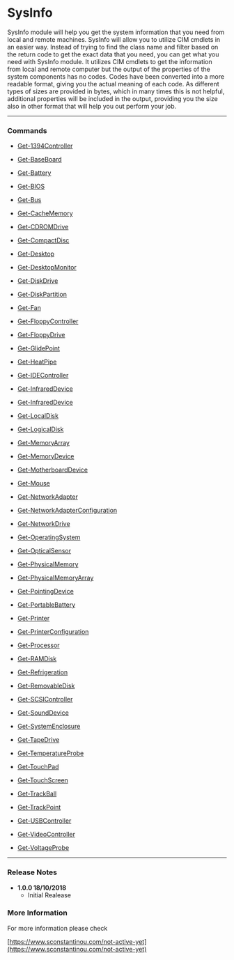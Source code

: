 # SysInfo

SysInfo module will help you get the system information that you need from local and remote machines.
SysInfo will allow you to utilize CIM cmdlets in an easier way. Instead of trying to find the class name and filter
based on the return code to get the exact data that you need, you can get what you need with SysInfo module. It
utilizes CIM cmdlets to get the information from local and remote computer but the output of the properties of
the system components has no codes. Codes have been converted into a more readable format, giving you the
actual meaning of each code. As different types of sizes are provided in bytes, which in many times this is not
helpful, additional properties will be included in the output, providing you the size also in other format that
will help you out perform your job.

---

### Commands

* [Get-1394Controller](https://www.sconstantinou.com/Get-1394Controller)
* [Get-BaseBoard](https://www.sconstantinou.com/Get-BaseBoard)
* [Get-Battery](https://www.sconstantinou.com/Get-Battery)

* [Get-BIOS](https://www.sconstantinou.com/Get-BIOS)

* [Get-Bus](https://www.sconstantinou.com/Get-Bus)

* [Get-CacheMemory](https://www.sconstantinou.com/Get-CacheMemory)

* [Get-CDROMDrive](https://www.sconstantinou.com/Get-CDROMDrive)

* [Get-CompactDisc](https://www.sconstantinou.com/Get-CompactDisc)

* [Get-Desktop](https://www.sconstantinou.com/Get-Desktop)

* [Get-DesktopMonitor](https://www.sconstantinou.com/Get-DesktopMonitor)

* [Get-DiskDrive](https://www.sconstantinou.com/Get-DiskDrive)

* [Get-DiskPartition](https://www.sconstantinou.com/Get-DiskPartition)

* [Get-Fan](https://www.sconstantinou.com/Get-Fan)

* [Get-FloppyController](https://www.sconstantinou.com/Get-FloppyController)

* [Get-FloppyDrive](https://www.sconstantinou.com/Get-FloppyDrive)

* [Get-GlidePoint](https://www.sconstantinou.com/Get-GlidePoint)

* [Get-HeatPipe](https://www.sconstantinou.com/Get-HeatPipe)

* [Get-IDEController](https://www.sconstantinou.com/Get-IDEController)

* [Get-InfraredDevice](https://www.sconstantinou.com/Get-InfraredDevice)

* [Get-InfraredDevice](https://www.sconstantinou.com/Get-InfraredDevice)

* [Get-LocalDisk](https://www.sconstantinou.com/Get-LocalDisk)

* [Get-LogicalDisk](https://www.sconstantinou.com/Get-LogicalDisk)

* [Get-MemoryArray](https://www.sconstantinou.com/Get-MemoryArray)

* [Get-MemoryDevice](https://www.sconstantinou.com/Get-MemoryDevice)

* [Get-MotherboardDevice](https://www.sconstantinou.com/Get-MotherboardDevice)

* [Get-Mouse](https://www.sconstantinou.com/Get-Mouse)

* [Get-NetworkAdapter](https://www.sconstantinou.com/Get-NetworkAdapter)

* [Get-NetworkAdapterConfiguration](https://www.sconstantinou.com/Get-NetworkAdapterConfiguration)

* [Get-NetworkDrive](https://www.sconstantinou.com/Get-NetworkDrive)

* [Get-OperatingSystem](https://www.sconstantinou.com/Get-OperatingSystem)

* [Get-OpticalSensor](https://www.sconstantinou.com/Get-OpticalSensor)

* [Get-PhysicalMemory](https://www.sconstantinou.com/Get-PhysicalMemory)

* [Get-PhysicalMemoryArray](https://www.sconstantinou.com/Get-PhysicalMemoryArray)

* [Get-PointingDevice](https://www.sconstantinou.com/Get-PointingDevice)

* [Get-PortableBattery](https://www.sconstantinou.com/Get-PortableBattery)

* [Get-Printer](https://www.sconstantinou.com/Get-Printer)

* [Get-PrinterConfiguration](https://www.sconstantinou.com/Get-PrinterConfiguration)

* [Get-Processor](https://www.sconstantinou.com/Get-Processor)

* [Get-RAMDisk](https://www.sconstantinou.com/Get-RAMDisk)

* [Get-Refrigeration](https://www.sconstantinou.com/Get-Refrigeration)

* [Get-RemovableDisk](https://www.sconstantinou.com/Get-RemovableDisk)

* [Get-SCSIController](https://www.sconstantinou.com/Get-SCSIController)

* [Get-SoundDevice](https://www.sconstantinou.com/Get-SoundDevice)

* [Get-SystemEnclosure](https://www.sconstantinou.com/Get-SystemEnclosure)

* [Get-TapeDrive](https://www.sconstantinou.com/Get-TapeDrive)

* [Get-TemperatureProbe](https://www.sconstantinou.com/Get-TemperatureProbe)

* [Get-TouchPad](https://www.sconstantinou.com/Get-TouchPad)

* [Get-TouchScreen](https://www.sconstantinou.com/Get-TouchScreen)

* [Get-TrackBall](https://www.sconstantinou.com/Get-TrackBall)

* [Get-TrackPoint](https://www.sconstantinou.com/Get-TrackPoint)

* [Get-USBController](https://www.sconstantinou.com/Get-USBController)

* [Get-VideoController](https://www.sconstantinou.com/Get-VideoController)

* [Get-VoltageProbe](https://www.sconstantinou.com/Get-VoltageProbe)

---

### Release Notes

* __1.0.0 18/10/2018__
  * Initial Realease

### More Information

For more information please check

[https://www.sconstantinou.com/not-active-yet](https://www.sconstantinou.com/not-active-yet)